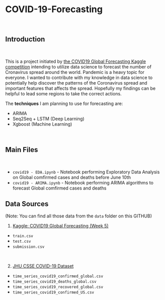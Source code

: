 # COVID-19-Forecasting

<br>


## Introduction
<br>

This is a project initiated by [the COVID19 Global Forecasting Kaggle competition](https://www.kaggle.com/c/covid19-global-forecasting-week-5/overview) intending to utilize data science to forecast the number of Cronavirus spread around the world. Pandemic is a heavy topic for everyone. I wanted to contribute with my knowledge in data science to potentially help discover the patterns of the Coronavirus spread and important features that affects the spread. Hopefully my findings can be helpful to lead some regions to take the correct actions.

The **techniques** I am planning to use for forecasting are: <br>
* ARIMA 
* Seq2Seq + LSTM (Deep Learning)
* Xgboost (Machine Learning)
<br>

## Main Files
<br>

* `covid19 - EDA.ipynb` - Notebook performing Exploratory Data Analysis on Global comfirmed cases and deaths before June 10th <br>
* `covid19 - ARIMA.ipynb` - Notebook performing ARIMA algorithms to forecast Global comfirmed cases and deaths 


## Data Sources

(Note: You can find all those data from the `data` folder on this GITHUB)
<br>

1. [Kaggle: COVID19 Global Forecasting (Week 5)](https://www.kaggle.com/c/covid19-global-forecasting-week-5/data)

* `train.csv`
* `test.csv`
* `submission.csv`
<br>

2. [JHU CSSE COVID-19 Dataset](https://github.com/CSSEGISandData/COVID-19/tree/master/csse_covid_19_data/csse_covid_19_time_series)

* `time_series_covid19_confirmed_global.csv`
* `time_series_covid19_deaths_global.csv`
* `time_series_covid19_recovered_global.csv`
* `time_series_covid19_confirmed_US.csv`
